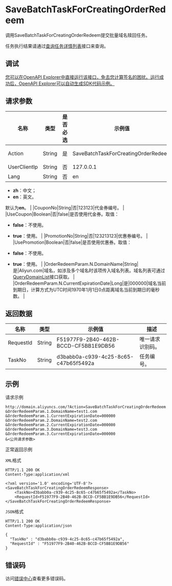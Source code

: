# SaveBatchTaskForCreatingOrderRedeem

调用SaveBatchTaskForCreatingOrderRedeem提交批量域名赎回任务。

任务执行结果请通过[查询任务详情列表](~~67710~~)接口来查询。

## 调试

[您可以在OpenAPI Explorer中直接运行该接口，免去您计算签名的困扰。运行成功后，OpenAPI Explorer可以自动生成SDK代码示例。](https://api.aliyun.com/#product=Domain&api=SaveBatchTaskForCreatingOrderRedeem&type=RPC&version=2018-01-29)

## 请求参数

|名称|类型|是否必选|示例值|描述|
|--|--|----|---|--|
|Action|String|是|SaveBatchTaskForCreatingOrderRedeem|系统规定参数。取值：**SaveBatchTaskForCreatingOrderRedeem**。 |
|UserClientIp|String|否|127.0.0.1|用户IP，可设置为**127.0.0.1**。 |
|Lang|String|否|en|接口返回错误信息语言。取值：

 -   **zh**：中文；
-   **en**：英文。

 默认为**en**。 |
|CouponNo|String|否|123123|代金券编号。 |
|UseCoupon|Boolean|否|false|是否使用代金券。取值：

 -   **false**：不使用。
-   **true**：使用。 |
|PromotionNo|String|否|123213123|优惠券编号。 |
|UsePromotion|Boolean|否|false|是否使用优惠券。取值：

 -   **false**：不使用。
-   **true**：使用。 |
|OrderRedeemParam.N.DomainName|String|是|Aliyun.com|域名，如涉及多个域名时该项传入域名列表。域名列表可通过[QueryDomainList](~~67712~~)接口获取。 |
|OrderRedeemParam.N.CurrentExpirationDate|Long|是|000000|域名当前到期日，计算方式为UTC时间1970年1月1日0点距离域名当前到期日的毫秒数。 |

## 返回数据

|名称|类型|示例值|描述|
|--|--|---|--|
|RequestId|String|F51977F9-2B40-462B-BCCD-CF5BB1E9DB56|唯一请求识别码。 |
|TaskNo|String|d3babb0a-c939-4c25-8c65-c47b65f5492a|任务编号。 |

## 示例

请求示例

```
http://domain.aliyuncs.com/?Action=SaveBatchTaskForCreatingOrderRedeem
&OrderRedeemParam.1.DomainName=test1.com
&OrderRedeemParam.1.CurrentExpirationDate=000000
&OrderRedeemParam.2.DomainName=test2.com
&OrderRedeemParam.2.CurrentExpirationDate=000000
&OrderRedeemParam.3.DomainName=test3.com
&OrderRedeemParam.3.CurrentExpirationDate=000000
&<公共请求参数>
```

正常返回示例

`XML`格式

```
HTTP/1.1 200 OK
Content-Type:application/xml

<?xml version='1.0' encoding='UTF-8'?>
<SaveBatchTaskForCreatingOrderRedeemResponse>
    <TaskNo>d3babb0a-c939-4c25-8c65-c47b65f5492a</TaskNo>
    <RequestId>F51977F9-2B40-462B-BCCD-CF5BB1E9DB56</RequestId>
</SaveBatchTaskForCreatingOrderRedeemResponse>
```

`JSON`格式

```
HTTP/1.1 200 OK
Content-Type:application/json

{
  "TaskNo" : "d3babb0a-c939-4c25-8c65-c47b65f5492a",
  "RequestId" : "F51977F9-2B40-462B-BCCD-CF5BB1E9DB56"
}
```

## 错误码

访问[错误中心](https://error-center.alibabacloud.com/status/product/Domain)查看更多错误码。

